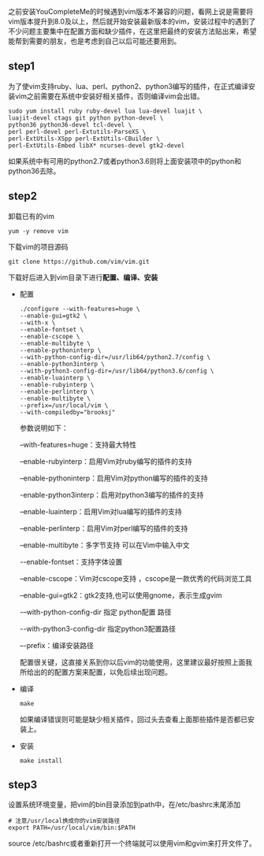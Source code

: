 之前安装YouCompleteMe的时候遇到vim版本不兼容的问题，看网上说是需要将vim版本提升到8.0及以上，然后就开始安装最新版本的vim，安装过程中的遇到了不少问题主要集中在配置方面和缺少插件，在这里把最终的安装方法贴出来，希望能帮到需要的朋友，也是考虑到自己以后可能还要用到。

## step1

为了使vim支持ruby、lua、perl、python2、python3编写的插件，在正式编译安装vim之前需要在系统中安装好相关插件，否则编译vim会出错。

```shell
sudo yum install ruby ruby-devel lua lua-devel luajit \
luajit-devel ctags git python python-devel \
python36 python36-devel tcl-devel \
perl perl-devel perl-Extutils-ParseXS \
perl-ExtUtils-XSpp perl-ExtUtils-CBuilder \
perl-ExtUtils-Embed libX* ncurses-devel gtk2-devel
```

如果系统中有可用的python2.7或者python3.6则将上面安装项中的python和python36去除。

## step2

卸载已有的vim

```shell
yum -y remove vim
```

下载vim的项目源码

```shell
git clone https://github.com/vim/vim.git
```

下载好后进入到vim目录下进行**配置、编译、安装**

* 配置
  ```shell
  ./configure --with-features=huge \
  --enable-gui=gtk2 \
  --with-x \
  --enable-fontset \
  --enable-cscope \
  --enable-multibyte \
  --enable-pythoninterp \
  --with-python-config-dir=/usr/lib64/python2.7/config \
  --enable-python3interp \
  --with-python3-config-dir=/usr/lib64/python3.6/config \
  --enable-luainterp \
  --enable-rubyinterp \
  --enable-perlinterp \
  --enable-multibyte \
  --prefix=/usr/local/vim \
  --with-compiledby="brooksj"
  ```

  参数说明如下：

  –with-features=huge：支持最大特性 

  –enable-rubyinterp：启用Vim对ruby编写的插件的支持 

  –enable-pythoninterp：启用Vim对python编写的插件的支持 

  -enable-python3interp：启用对python3编写的插件的支持

  –enable-luainterp：启用Vim对lua编写的插件的支持 

  –enable-perlinterp：启用Vim对perl编写的插件的支持 

  –enable-multibyte：多字节支持 可以在Vim中输入中文 

  --enable-fontset：支持字体设置

  –enable-cscope：Vim对cscope支持 ，cscope是一款优秀的代码浏览工具

  –enable-gui=gtk2：gtk2支持,也可以使用gnome，表示生成gvim 

  -–with-python-config-dir 指定 python配置 路径 

  --with-python3-config-dir 指定python3配置路径

  –-prefix：编译安装路径 

  配置很关键，这直接关系到你以后vim的功能使用，这里建议最好按照上面我所给出的的配置方案来配置，以免后续出现问题。

* 编译

  ```shell
  make
  ```

  如果编译错误则可能是缺少相关插件，回过头去查看上面那些插件是否都已安装上。

* 安装

  ```shell
  make install
  ```
## step3

设置系统环境变量，把vim的bin目录添加到path中，在/etc/bashrc末尾添加

```shell
# 注意/usr/local换成你的vim安装路径
export PATH=/usr/local/vim/bin:$PATH 
```

source /etc/bashrc或者重新打开一个终端就可以使用vim和gvim来打开文件了。

